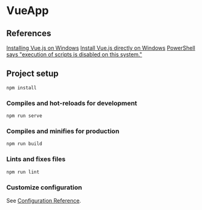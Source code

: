 # VueApp

## References

[Installing Vue.js on Windows](https://cli.vuejs.org/guide/installation.html)
[Install Vue.js directly on Windows](https://docs.microsoft.com/en-us/windows/dev-environment/javascript/vue-on-windows)
[PowerShell says "execution of scripts is disabled on this system."](https://stackoverflow.com/questions/4037939/powershell-says-execution-of-scripts-is-disabled-on-this-system)


## Project setup
```
npm install
```

### Compiles and hot-reloads for development
```
npm run serve
```

### Compiles and minifies for production
```
npm run build
```

### Lints and fixes files
```
npm run lint
```

### Customize configuration
See [Configuration Reference](https://cli.vuejs.org/config/).
